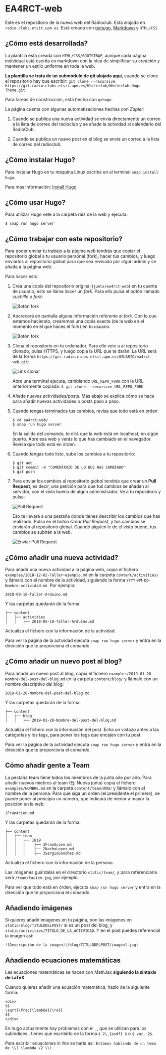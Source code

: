 # EA4RCT-web

Este es el repositorio de la nueva web del Radioclub. Está alojada en `radio.clubs.etsit.upm.es`. Está creada con [gohugo](https://gohugo.io/), [Markdown](http://es.wikipedia.org/wiki/Markdown) y `HTML/CSS`.

## ¿Cómo está desarrollada?

La plantilla está creada con `HTML/CSS/BOOTSTRAP`, aunque cada página individual está escrita en markdown con la idea de simplificar su creación y mantener un estilo uniforme en toda la web.

**La plantilla se trata de un submódulo de git alojada [aquí](https://git.radio.clubs.etsit.upm.es/Whiteclub/Whiteclub-Hugo-Theme)**, cuando se clone el repositorio hay que escribir: `git clone --recursive https://git.radio.clubs.etsit.upm.es/Whiteclub/Whiteclub-Hugo-Theme.git`

Para tareas de construcción, está hecho con `gohugo`.

La página cuenta con algunas automatizaciones hechas con *Zapier*:

1. Cuando se publica una nueva actividad se envia directamente un correo a la lista de correo del radioclub y se añade la actividad al calendario del RadioClub.

2. Cuando se publica un nuevo post en el blog se envia un correo a la lista de correo del radioclub.

## ¿Cómo instalar Hugo?

Para instalar Hugo en tu máquina Linux escribe en el terminal `snap install hugo`.

Para más información: [Install Hugo](https://gohugo.io/getting-started/installing/)

## ¿Cómo usar Hugo?

Para utilizar Hugo vete a la carpeta raiz  de la web y ejecuta:

```
$ snap run hugo server
```

## ¿Cómo trabajar con este repositorio?

Para poder enviar tu trabajo a la página web tendrás que copiar el repositorio global a tu usuario personal (fork), hacer tus cambios, y luego enviarlos al repositorio global para que sea revisado por algún admin y se añada a la página web.

Para hacer esto:

1. Crea una copia del repositorio original (`junta/ea4rct-web`) en tu cuenta de usuario, esto se llama hacer un *fork*. Para ello pulsa el botón llamado *cuchillo* o *fork*:

    ![Botón fork](./static/man/fork.png)

2. Aparecerá en pantalla alguna información referente al *fork*. Con lo que estamos haciendo, crearemos una copia exacta (de la web en el momento en el que haces el fork) en tu usuario.

    ![Botón fork](./static/man/fork2.png)

3. Clona el repositorio en tu ordenador. Para ello vete a al repositorio clonado, pulsa HTTPS, y luego copia la URL que te darán. La URL será de la forma `https://git.radio.clubs.etsit.upm.es/USUARIO/ea4rct-web.git`:

    ![Link clonar](./static/man/clone1.png)

    Abre una terminal ejecuta, cambiando `URL_REPO_FORK` con la URL anteriormente copiada:
    `$ git clone --recursive URL_REPO_FORK`
4. Añade nuevas actividades/posts. Más abajo se explica cómo se hace para añadir nuevas actividades o posts paso a paso.
5. Cuando tengas terminados tus cambios, revisa que todo está en orden:
    ```
    $ cd ea4rct-web/
    $ snap run hugo server
    ```
    En la salida del comando, te dirá que la web está en localhost, en algún puerto. Abre esa web y verás lo que has cambiado en el navegador. Revisa que todo está en órden.
6. Cuando tengas todo listo, sube los cambios a tu repositorio:
    ```
    $ git add .
    $ git commit -m "COMENTARIO DE LO QUE HAS CAMBIADO"
    $ git push
    ```
7. Para enviar los cambios al repositorio *global* tendrás que crear un **Pull Request**, es decir, una petición para que tus cambios se añadan al servidor, con el visto bueno de algún administrador. Ve a tu repositorio y pulsa:

    ![Pull Request](./static/man/PR.png)

    Eso te llevará a una pestaña donde tienes describir los cambios que has realizado. Pulsa en el botón *Crear Pull Request*, y tus cambios se enviarán al repositorio global. Cuando alguien le de el visto bueno, tus cambios se subirán a la web.

    ![Enviar Pull Request](./static/man/PR2.png)

## ¿Cómo añadir una nueva actividad?

Para añadir una nueva actividad a la página web, copia el fichero `examples/2018-12-02-Taller-ejemplo.md` en la carpeta `content/activities/` y llámalo con el nombre de la actividad, siguiendo la forma `YYYY-MM-DD-Nombre-actividad.md`. Por ejemplo:

```
2018-09-10-Taller-Arduino.md
```

Y las carpetas quedarán de la forma:

```
├── content
│   ├── activities
│   │   ├── 2018-09-10-Taller-Arduino.md
```

Actualiza el fichero con la información de la actividad.

Para ver la página de la actividad ejecuta `snap run hugo server` y entra en la dirección que te proporciona el comando.

## ¿Cómo añadir un nuevo post al blog?

Para añadir un nuevo post al blog, copia el fichero `examples/2019-01-28-Nombre-del-post-del-blog.md` en la carpeta `content/blog/` y llámalo con un nombre descriptivo del blog:

```
2019-01-28-Nombre-del-post-del-blog.md
```

Y las carpetas quedarán de la forma:

```
├── content
│   ├── blog
│   │   ├── 2019-01-28-Nombre-del-post-del-blog.md
```

Actualiza el fichero con la información del post. Echa un vistazo antes a las categorias y los tags, para poner los tags que encajen con tu post.

Para ver la página de la actividad ejecuta `snap run hugo server` y entra en la dirección que te proporciona el comando.

## Cómo añadir gente a Team

La pestaña team tiene todos los miembros de la junta año por año. Para añadir nuevos miebros al team (Ej: Nueva junta) copia el fichero `examples/NOMBRE.md` en la carpeta `content/team/AÑO/` y llámalo con el nombre de la persona. Para que siga un orden (el presidente el primero), se puede poner al principio un número, que indicará de menor a mayor la posición en la web:

```
1FranAcien.md
```

Y las carpetas quedarán de la forma:

```
├── content
│   ├── team
|   |   ├── 1819
│   │   |    ├── 1FranAcien.md
│   │   |    ├── 2NachoLopez.md
│   │   |    ├── 3SergioSanchez.md
```

Actualiza el fichero con la información de la persona.

Las imágenes guárdalas en el directorio `static/team/`, y para referenciarla será `/team/facien.jpg`, por ejemplo.

Para ver que todo está en órden, ejecuta `snap run hugo server` y entra en la dirección que te proporciona el comando.

## Añadiendo imágenes

Si quieres añadir imagenes en tu página, pon las imágenes en `static/blog/TITULODELPOST/` si es un post del blog, y `static/activities/TITULO_DE_LA_ACTIVIDAD`. Y en el post puedes referencial la imagen así:

```
![Descripción de la imagen](/blog/TITULODELPOST/imagen1.jpg)
```


## Añadiendo ecuaciones matemáticas

Las ecuaciones matemáticas se hacen con MathJax **siguiendo la sintaxis de LaTeX**.

Cuando quieras añadir una ecuación matemática, hazlo de la siguiente forma:

```
<div>
$$
\sqrt{\frac{\lambda}{\ro}}
$$
</div>
```

En hugo actualmente hay problemas con el `_`, que se utilizan para los subíndices , tienes que escribirlo de la forma `$ 2\_{asdf} $` o `$ var_ 2$`.

Para escribir ecuaciones *in line* se haría así: `Estamos hablando de un tema de \\( \lambda /2 \\)`
